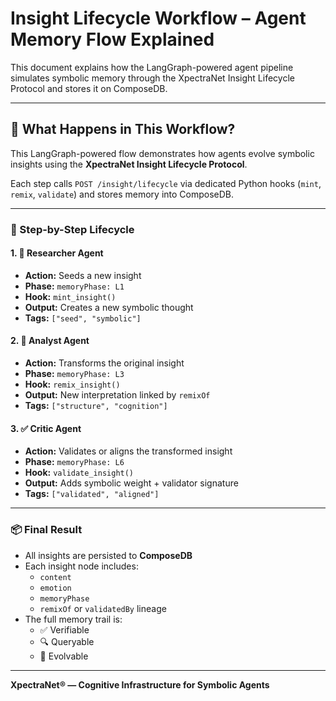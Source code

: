 # Insight Lifecycle Workflow – Agent Memory Flow Explained

This document explains how the LangGraph-powered agent pipeline simulates symbolic memory through the XpectraNet Insight Lifecycle Protocol and stores it on ComposeDB.

---

## 🔄 What Happens in This Workflow?

This LangGraph-powered flow demonstrates how agents evolve symbolic insights using the **XpectraNet Insight Lifecycle Protocol**.

Each step calls `POST /insight/lifecycle` via dedicated Python hooks (`mint`, `remix`, `validate`) and stores memory into ComposeDB.

---

### 🧠 Step-by-Step Lifecycle

#### 1. 🧪 Researcher Agent
- **Action:** Seeds a new insight
- **Phase:** `memoryPhase: L1`
- **Hook:** `mint_insight()`
- **Output:** Creates a new symbolic thought
- **Tags:** `["seed", "symbolic"]`

#### 2. 🔁 Analyst Agent
- **Action:** Transforms the original insight
- **Phase:** `memoryPhase: L3`
- **Hook:** `remix_insight()`
- **Output:** New interpretation linked by `remixOf`
- **Tags:** `["structure", "cognition"]`

#### 3. ✅ Critic Agent
- **Action:** Validates or aligns the transformed insight
- **Phase:** `memoryPhase: L6`
- **Hook:** `validate_insight()`
- **Output:** Adds symbolic weight + validator signature
- **Tags:** `["validated", "aligned"]`

---

### 📦 Final Result

- All insights are persisted to **ComposeDB**
- Each insight node includes:
  - `content`
  - `emotion`
  - `memoryPhase`
  - `remixOf` or `validatedBy` lineage
- The full memory trail is:
  - ✅ Verifiable
  - 🔍 Queryable
  - 🔁 Evolvable

---

**XpectraNet® — Cognitive Infrastructure for Symbolic Agents**
